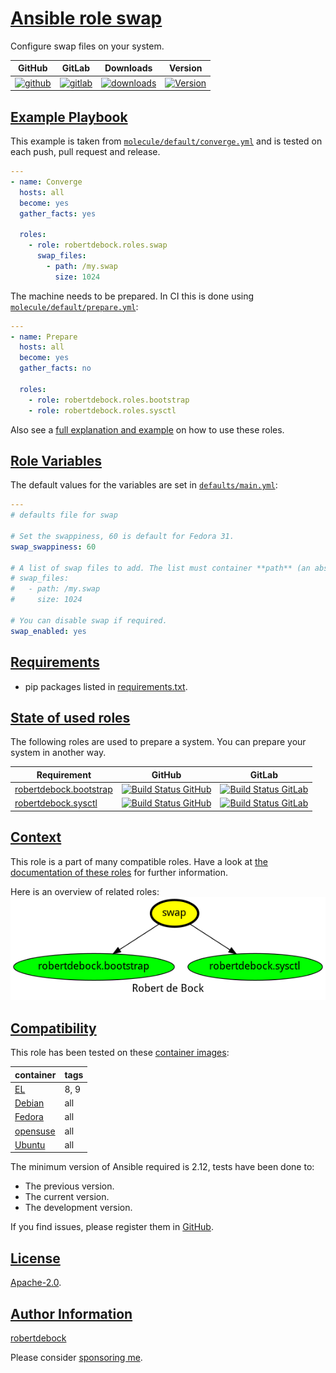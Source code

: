 # [Ansible role swap](#swap)

Configure swap files on your system.

|GitHub|GitLab|Downloads|Version|
|------|------|---------|-------|
|[![github](https://github.com/robertdebock/ansible-role-swap/workflows/Ansible%20Molecule/badge.svg)](https://github.com/robertdebock/ansible-role-swap/actions)|[![gitlab](https://gitlab.com/robertdebock-iac/ansible-role-swap/badges/master/pipeline.svg)](https://gitlab.com/robertdebock-iac/ansible-role-swap)|[![downloads](https://img.shields.io/ansible/role/d/robertdebock/swap)](https://galaxy.ansible.com/robertdebock/swap)|[![Version](https://img.shields.io/github/release/robertdebock/ansible-role-swap.svg)](https://github.com/robertdebock/ansible-role-swap/releases/)|

## [Example Playbook](#example-playbook)

This example is taken from [`molecule/default/converge.yml`](https://github.com/robertdebock/ansible-role-swap/blob/master/molecule/default/converge.yml) and is tested on each push, pull request and release.

```yaml
---
- name: Converge
  hosts: all
  become: yes
  gather_facts: yes

  roles:
    - role: robertdebock.roles.swap
      swap_files:
        - path: /my.swap
          size: 1024
```

The machine needs to be prepared. In CI this is done using [`molecule/default/prepare.yml`](https://github.com/robertdebock/ansible-role-swap/blob/master/molecule/default/prepare.yml):

```yaml
---
- name: Prepare
  hosts: all
  become: yes
  gather_facts: no

  roles:
    - role: robertdebock.roles.bootstrap
    - role: robertdebock.roles.sysctl
```

Also see a [full explanation and example](https://robertdebock.nl/how-to-use-these-roles.html) on how to use these roles.

## [Role Variables](#role-variables)

The default values for the variables are set in [`defaults/main.yml`](https://github.com/robertdebock/ansible-role-swap/blob/master/defaults/main.yml):

```yaml
---
# defaults file for swap

# Set the swappiness, 60 is default for Fedora 31.
swap_swappiness: 60

# A list of swap files to add. The list must container **path** (an absolute path to a file) and **size** (an integer in megabytes).
# swap_files:
#   - path: /my.swap
#     size: 1024

# You can disable swap if required.
swap_enabled: yes
```

## [Requirements](#requirements)

- pip packages listed in [requirements.txt](https://github.com/robertdebock/ansible-role-swap/blob/master/requirements.txt).

## [State of used roles](#state-of-used-roles)

The following roles are used to prepare a system. You can prepare your system in another way.

| Requirement | GitHub | GitLab |
|-------------|--------|--------|
|[robertdebock.bootstrap](https://galaxy.ansible.com/robertdebock/bootstrap)|[![Build Status GitHub](https://github.com/robertdebock/ansible-role-bootstrap/workflows/Ansible%20Molecule/badge.svg)](https://github.com/robertdebock/ansible-role-bootstrap/actions)|[![Build Status GitLab](https://gitlab.com/robertdebock-iac/ansible-role-bootstrap/badges/master/pipeline.svg)](https://gitlab.com/robertdebock-iac/ansible-role-bootstrap)|
|[robertdebock.sysctl](https://galaxy.ansible.com/robertdebock/sysctl)|[![Build Status GitHub](https://github.com/robertdebock/ansible-role-sysctl/workflows/Ansible%20Molecule/badge.svg)](https://github.com/robertdebock/ansible-role-sysctl/actions)|[![Build Status GitLab](https://gitlab.com/robertdebock-iac/ansible-role-sysctl/badges/master/pipeline.svg)](https://gitlab.com/robertdebock-iac/ansible-role-sysctl)|

## [Context](#context)

This role is a part of many compatible roles. Have a look at [the documentation of these roles](https://robertdebock.nl/) for further information.

Here is an overview of related roles:
![dependencies](https://raw.githubusercontent.com/robertdebock/ansible-role-swap/png/requirements.png "Dependencies")

## [Compatibility](#compatibility)

This role has been tested on these [container images](https://hub.docker.com/u/robertdebock):

|container|tags|
|---------|----|
|[EL](https://hub.docker.com/r/robertdebock/enterpriselinux)|8, 9|
|[Debian](https://hub.docker.com/r/robertdebock/debian)|all|
|[Fedora](https://hub.docker.com/r/robertdebock/fedora/)|all|
|[opensuse](https://hub.docker.com/r/robertdebock/opensuse)|all|
|[Ubuntu](https://hub.docker.com/r/robertdebock/ubuntu)|all|

The minimum version of Ansible required is 2.12, tests have been done to:

- The previous version.
- The current version.
- The development version.

If you find issues, please register them in [GitHub](https://github.com/robertdebock/ansible-role-swap/issues).

## [License](#license)

[Apache-2.0](https://github.com/robertdebock/ansible-role-swap/blob/master/LICENSE).

## [Author Information](#author-information)

[robertdebock](https://robertdebock.nl/)

Please consider [sponsoring me](https://github.com/sponsors/robertdebock).

